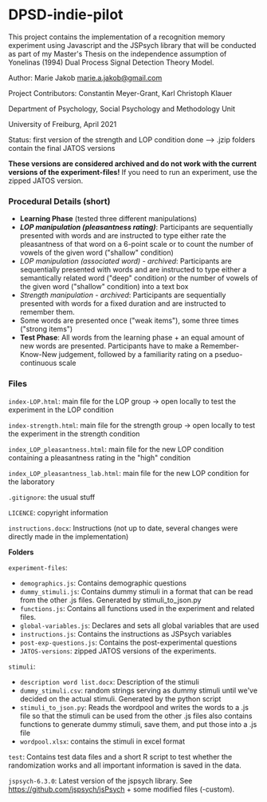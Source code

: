 # DPSD-indie-pilot

This project contains the implementation of a recognition memory experiment using Javascript and the JSPsych library that will be conducted as part of my Master's Thesis on the independence assumption of Yonelinas (1994) 
Dual Process Signal Detection Theory Model. 

Author: Marie Jakob marie.a.jakob@gmail.com

Project Contributors: Constantin Meyer-Grant, Karl Christoph Klauer

Department of Psychology, Social Psychology and Methodology Unit

University of Freiburg, April 2021

Status: first version of the strength and LOP condition done --> .jzip folders contain the final JATOS versions

__These versions are considered archived and do not work with the current versions of the experiment-files!__ If you need to run an experiment, use the zipped JATOS version. 

### Procedural Details (short)

* __Learning Phase__ (tested three different manipulations)
* __*LOP manipulation (pleasantness rating)*__: Participants are sequentially presented with words and are instructed to type either rate the pleasantness of that word on a 6-point scale or to count the number of vowels of the given word ("shallow" condition)
* _LOP manipulation (associated word) - archived_: Participants are sequentially presented with words and are instructed to type either a semantically related word ("deep" condition) or the number of vowels of the given word ("shallow" condition) into a text box
* _Strength manipulation - archived_: Participants are sequentially presented with words for a fixed duration and are instructed to remember them. 
* Some words are presented once ("weak items"), some three times ("strong items")
* __Test Phase__: All words from the learning phase + an equal amount of new words are presented. Participants have to make a Remember-Know-New judgement, 
followed by a familiarity rating on a pseduo-continuous scale



### Files

```index-LOP.html```: main file for the LOP group -> open locally to test the experiment in the LOP condition

```index-strength.html```: main file for the strength group -> open locally to test the experiment in the strength condition

```index_LOP_pleasantness.html```: main file for the new LOP condition containing a pleasantness rating in the "high" condition

```index_LOP_pleasantness_lab.html```: main file for the new LOP condition for the laboratory

```.gitignore```: the usual stuff

```LICENCE```: copyright information

```instructions.docx```: Instructions (not up to date, several changes were directly made in the implementation)


**Folders**

```experiment-files```:
* ```demographics.js```: Contains demographic questions
* ```dummy_stimuli.js```: Contains dummy stimuli in a format that can be read from the other .js files. Generated by stimuli_to_json.py
* ```functions.js```: Contains all functions used in the experiment and related files.
* ```global-variables.js```: Declares and sets all global variables that are used
* ```instructions.js```: Contains the instructions as JSPsych variables
* ```post-exp-questions.js```: Contains the post-experimental questions
* ```JATOS-versions```: zipped JATOS versions of the experiments.

```stimuli```: 
* ```description word list.docx```: Description of the stimuli
* ```dummy_stimuli.csv```: random strings serving as dummy stimuli until we've decided on the actual stimuli. Generated by the python script
* ```stimuli_to_json.py```: Reads the wordpool and writes the words to a .js file so that the stimuli can be used from the other .js files
also contains functions to generate dummy stimuli, save them, and put those into a .js file
* ```wordpool.xlsx```: contains the stimuli in excel format

```test```: Contains test data files and a short R script to test whether the randomization works and all important information is saved in the data.

```jspsych-6.3.0```: Latest version of the jspsych library. See https://github.com/jspsych/jsPsych + some modified files (-custom).
